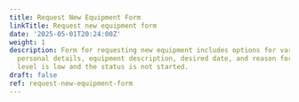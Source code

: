 ```yaml
---
title: Request New Equipment Form
linkTitle: Request new equipment form
date: '2025-05-01T20:24:00Z'
weight: 1
description: Form for requesting new equipment includes options for various types,
  personal details, equipment description, desired date, and reason for request. Priority
  level is low and the status is not started.
draft: false
ref: request-new-equipment-form
---
```


